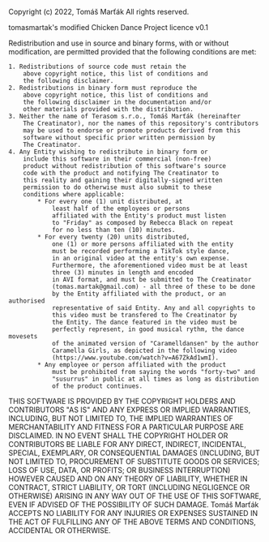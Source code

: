 Copyright (c) 2022, Tomáš Marťák
All rights reserved.

tomasmartak's modified Chicken Dance Project licence v0.1

Redistribution and use in source and binary forms, with 
or without modification, are permitted provided that the 
following conditions are met:

    1. Redistributions of source code must retain the 
        above copyright notice, this list of conditions and 
        the following disclaimer.
    2. Redistributions in binary form must reproduce the 
        above copyright notice, this list of conditions and 
        the following disclaimer in the documentation and/or 
        other materials provided with the distribution.
    3. Neither the name of Terasom s.r.o., Tomáš Marťák (hereinafter
        The Creatinator), nor the names of this repository's contributors 
        may be used to endorse or promote products derived from this 
        software without specific prior written permission by
        The Creatinator.
    4. Any Entity wishing to redistribute in binary form or 
        include this software in their commercial (non-free) 
        product without redistribution of this software's source 
        code with the product and notifying The Creatinator to 
        this reality and gaining their digitally-signed written 
        permission to do otherwise must also submit to these 
        conditions where applicable: 
            * For every one (1) unit distributed, at 
                least half of the employees or persons 
                affiliated with the Entity's product must listen 
                to "Friday" as composed by Rebecca Black on repeat
                for no less than ten (10) minutes.
            * For every twenty (20) units distributed, 
                one (1) or more persons affiliated with the entity 
                must be recorded performing a TikTok style dance, 
                in an original video at the entity's own expense. 
                Furthermore, the aforementioned video must be at least 
                three (3) minutes in length and encoded 
                in AVI format, and must be submitted to The Creatinator 
                (tomas.martak@gmail.com) - all three of these to be done 
                by the Entity affiliated with the product, or an authorised 
                representative of said Entity. Any and all copyrights to 
                this video must be transfered to The Creatinator by 
                the Entity. The dance featured in the video must be 
                perfectly represent, in good musical rythm, the dance movesets 
                of the animated version of "Caramelldansen" by the author
                Caramella Girls, as depicted in the following video 
                (https://www.youtube.com/watch?v=A67ZkAd1wmI).
            * Any employee or person affiliated with the product 
                must be prohibited from saying the words "forty-two" and
                "susurrus" in public at all times as long as distribution 
                of the product continues. 

THIS SOFTWARE IS PROVIDED BY THE COPYRIGHT HOLDERS AND CONTRIBUTORS 
"AS IS" AND ANY EXPRESS OR IMPLIED WARRANTIES, INCLUDING, BUT NOT 
LIMITED TO, THE IMPLIED WARRANTIES OF MERCHANTABILITY AND FITNESS 
FOR A PARTICULAR PURPOSE ARE DISCLAIMED. IN NO EVENT SHALL THE 
COPYRIGHT HOLDER OR CONTRIBUTORS BE LIABLE FOR ANY DIRECT, INDIRECT, 
INCIDENTAL, SPECIAL, EXEMPLARY, OR CONSEQUENTIAL DAMAGES (INCLUDING, 
BUT NOT LIMITED TO, PROCUREMENT OF SUBSTITUTE GOODS OR SERVICES; 
LOSS OF USE, DATA, OR PROFITS; OR BUSINESS INTERRUPTION) HOWEVER 
CAUSED AND ON ANY THEORY OF LIABILITY, WHETHER IN CONTRACT, STRICT 
LIABILITY, OR TORT (INCLUDING NEGLIGENCE OR OTHERWISE) ARISING IN 
ANY WAY OUT OF THE USE OF THIS SOFTWARE, EVEN IF ADVISED OF THE 
POSSIBILITY OF SUCH DAMAGE. Tomáš Marťák ACCEPTS NO LIABILITY FOR
ANY INJURIES OR EXPENSES SUSTAINED IN THE ACT OF FULFILLING ANY OF 
THE ABOVE TERMS AND CONDITIONS, ACCIDENTAL OR OTHERWISE.
